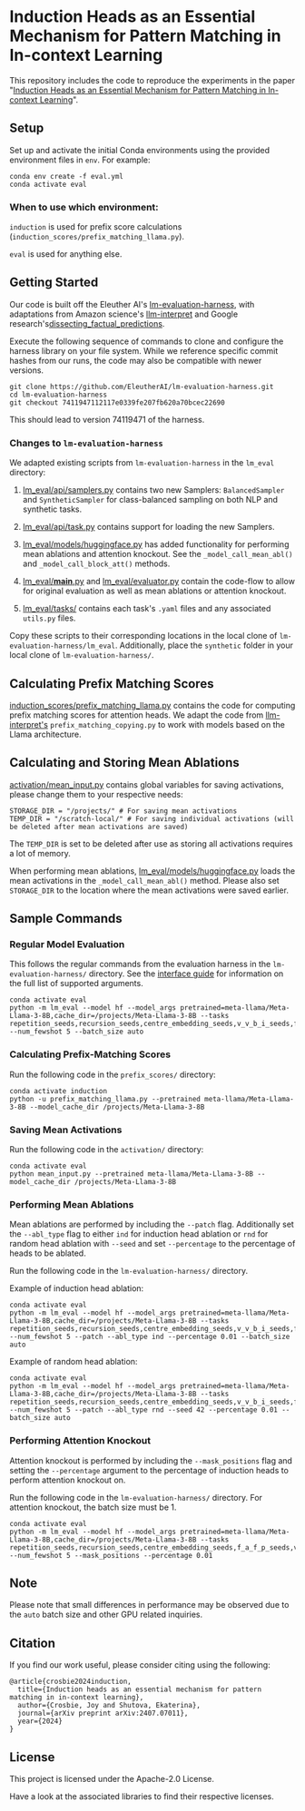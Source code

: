 # Induction Heads as an Essential Mechanism for Pattern Matching in In-context Learning
This repository includes the code to reproduce the experiments in the paper "[Induction Heads as an Essential Mechanism for Pattern Matching in In-context Learning](https://arxiv.org/abs/2407.07011)".


## Setup

Set up and activate the initial Conda environments using the provided environment files in `env`. For example:
```
conda env create -f eval.yml
conda activate eval
```

### When to use which environment:
`induction` is used for prefix score calculations (`induction_scores/prefix_matching_llama.py`).

`eval` is used for anything else.

## Getting Started

Our code is built off the Eleuther AI's [lm-evaluation-harness](https://github.com/EleutherAI/lm-evaluation-harness), with adaptations from Amazon science's [llm-interpret](https://github.com/amazon-science/llm-interpret) and Google research's[dissecting_factual_predictions](https://github.com/google-research/google-research/tree/master/dissecting_factual_predictions).

Execute the following sequence of commands to clone and configure the harness library on your file system. While we reference specific commit hashes from our runs, the code may also be compatible with newer versions.

```
git clone https://github.com/EleutherAI/lm-evaluation-harness.git
cd lm-evaluation-harness
git checkout 7411947112117e0339fe207fb620a70bcec22690
```

This should lead to version 74119471 of the harness.


### Changes to `lm-evaluation-harness`

We adapted existing scripts from `lm-evaluation-harness` in the `lm_eval` directory:
1. [lm_eval/api/samplers.py](lm-evaluation-harness/lm_eval/api/samplers.py) contains two new Samplers: `BalancedSampler` and `SyntheticSampler` for class-balanced sampling on both NLP and synthetic tasks.

2. [lm_eval/api/task.py](lm-evaluation-harness/lm_eval/api/task.py) contains support for loading the new Samplers.

3. [lm_eval/models/huggingface.py](lm-evaluation-harness/lm_eval/models/huggingface.py) has added functionality for performing mean ablations and attention knockout. See the `_model_call_mean_abl()` and `_model_call_block_att()` methods.

4. [lm_eval/__main__.py](lm-evaluation-harness/lm_eval/__main____.py) and [lm_eval/evaluator.py](lm-evaluation-harness/lm_eval/evaluator.py) contain the code-flow to allow for original evaluation
as well as mean ablations or attention knockout.


5. [lm_eval/tasks/](lm-evaluation-harness/lm_eval/tasks/) contains each task's `.yaml` files and any associated `utils.py` files.


Copy these scripts to their corresponding locations in the local clone of `lm-evaluation-harness/lm_eval`. Additionally, place the `synthetic` folder in your local clone of `lm-evaluation-harness/`.

## Calculating Prefix Matching Scores
[induction_scores/prefix_matching_llama.py](induction_scores/prefix_matching_copying.py) contains the code for computing prefix matching scores for attention heads.
We adapt the code from [llm-interpret's](https://github.com/amazon-science/llm-interpret) `prefix_matching_copying.py` to work with models based on the Llama architecture.

## Calculating and Storing Mean Ablations
[activation/mean_input.py](activation/mean_input.py) contains global variables for saving activations, please change them to your respective needs:
```
STORAGE_DIR = "/projects/" # For saving mean activations
TEMP_DIR = "/scratch-local/" # For saving individual activations (will be deleted after mean activations are saved)
```
The `TEMP_DIR` is set to be deleted after use as storing all activations requires a lot of memory.

When performing mean ablations, [lm_eval/models/huggingface.py](lm_eval/models/huggingface.py) loads the mean activations in the `_model_call_mean_abl()` method. Please also set `STORAGE_DIR` to the location where the mean activations were saved earlier.

## Sample Commands

### Regular Model Evaluation
This follows the regular commands from the evaluation harness in the `lm-evaluation-harness/` directory. See the [interface guide](https://github.com/EleutherAI/lm-evaluation-harness/blob/7411947112117e0339fe207fb620a70bcec22690/docs/interface.md) for information on the full list of supported arguments.
```
conda activate eval
python -m lm_eval --model hf --model_args pretrained=meta-llama/Meta-Llama-3-8B,cache_dir=/projects/Meta-Llama-3-8B --tasks repetition_seeds,recursion_seeds,centre_embedding_seeds,v_v_b_i_seeds,f_a_f_p_seeds --num_fewshot 5 --batch_size auto
```

### Calculating Prefix-Matching Scores
Run the following code in the `prefix_scores/` directory:

```
conda activate induction
python -u prefix_matching_llama.py --pretrained meta-llama/Meta-Llama-3-8B --model_cache_dir /projects/Meta-Llama-3-8B
```
### Saving Mean Activations 
Run the following code in the `activation/` directory:
```
conda activate eval
python mean_input.py --pretrained meta-llama/Meta-Llama-3-8B --model_cache_dir /projects/Meta-Llama-3-8B
```

### Performing Mean Ablations
Mean ablations are performed by including the `--patch` flag. Additionally set the `--abl_type` flag to either `ind` for induction head ablation or `rnd` for random head ablation with `--seed` and set `--percentage` to the percentage of heads to be ablated.

Run the following code in the `lm-evaluation-harness/` directory.

Example of induction head ablation:
```
conda activate eval
python -m lm_eval --model hf --model_args pretrained=meta-llama/Meta-Llama-3-8B,cache_dir=/projects/Meta-Llama-3-8B --tasks repetition_seeds,recursion_seeds,centre_embedding_seeds,v_v_b_i_seeds,f_a_f_p_seeds --num_fewshot 5 --patch --abl_type ind --percentage 0.01 --batch_size auto
```
Example of random head ablation:
```
conda activate eval
python -m lm_eval --model hf --model_args pretrained=meta-llama/Meta-Llama-3-8B,cache_dir=/projects/Meta-Llama-3-8B --tasks repetition_seeds,recursion_seeds,centre_embedding_seeds,v_v_b_i_seeds,f_a_f_p_seeds --num_fewshot 5 --patch --abl_type rnd --seed 42 --percentage 0.01 --batch_size auto
```
### Performing Attention Knockout
Attention knockout is performed by including the `--mask_positions` flag and setting the `--percentage` argument to the percentage of induction heads to perform attention knockout on.

Run the following code in the `lm-evaluation-harness/` directory. For attention knockout, the batch size must be 1.
```
conda activate eval
python -m lm_eval --model hf --model_args pretrained=meta-llama/Meta-Llama-3-8B,cache_dir=/projects/Meta-Llama-3-8B --tasks repetition_seeds,recursion_seeds,centre_embedding_seeds,f_a_f_p_seeds,v_v_b_i_seeds --num_fewshot 5 --mask_positions --percentage 0.01
```
## Note
Please note that small differences in performance may be observed due to the `auto` batch size and other GPU related inquiries. 
## Citation

If you find our work useful, please consider citing using the following:
```
@article{crosbie2024induction,
  title={Induction heads as an essential mechanism for pattern matching in in-context learning},
  author={Crosbie, Joy and Shutova, Ekaterina},
  journal={arXiv preprint arXiv:2407.07011},
  year={2024}
}
```

## License

This project is licensed under the Apache-2.0 License.

Have a look at the associated libraries to find their respective licenses.

